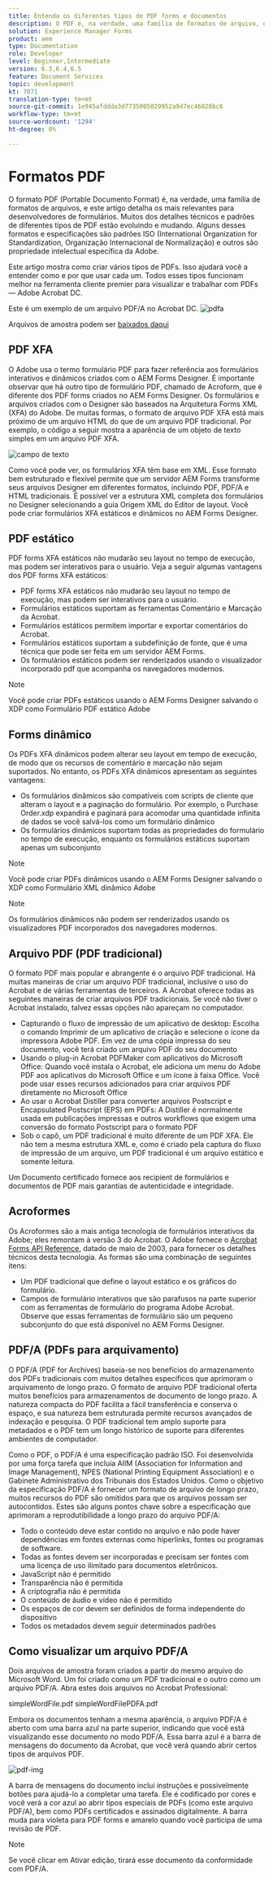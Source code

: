 ```yaml
---
title: Entenda os diferentes tipos de PDF forms e documentos
description: O PDF é, na verdade, uma família de formatos de arquivo, e este artigo descreve os tipos de PDFs que são importantes e relevantes para desenvolvedores de formulários.
solution: Experience Manager Forms
product: aem
type: Documentation
role: Developer
level: Beginner,Intermediate
version: 6.3,6.4,6.5
feature: Document Services
topic: development
kt: 7071
translation-type: tm+mt
source-git-commit: 1e945afddda3d7735005029952a9d7ec46828bc6
workflow-type: tm+mt
source-wordcount: '1294'
ht-degree: 0%

---
```



# Formatos PDF

O formato PDF (Portable Documento Format) é, na verdade, uma família de formatos de arquivos, e este artigo detalha os mais relevantes para desenvolvedores de formulários. Muitos dos detalhes técnicos e padrões de diferentes tipos de PDF estão evoluindo e mudando. Alguns desses formatos e especificações são padrões ISO (International Organization for Standardization, Organização Internacional de Normalização) e outros são propriedade intelectual específica da Adobe.

Este artigo mostra como criar vários tipos de PDFs. Isso ajudará você a entender como e por que usar cada um. Todos esses tipos funcionam melhor na ferramenta cliente premier para visualizar e trabalhar com PDFs — Adobe Acrobat DC.

Este é um exemplo de um arquivo PDF/A no Acrobat DC.
![pdfa](assets/pdfa-file-in-acrobat.png)

Arquivos de amostra podem ser [baixados daqui](assets/pdf-file-types.zip)

## PDF XFA

O Adobe usa o termo formulário PDF para fazer referência aos formulários interativos e dinâmicos criados com o AEM Forms Designer. É importante observar que há outro tipo de formulário PDF, chamado de Acroform, que é diferente dos PDF forms criados no AEM Forms Designer. Os formulários e arquivos criados com o Designer são baseados na Arquitetura Forms XML (XFA) do Adobe. De muitas formas, o formato de arquivo PDF XFA está mais próximo de um arquivo HTML do que de um arquivo PDF tradicional. Por exemplo, o código a seguir mostra a aparência de um objeto de texto simples em um arquivo PDF XFA.

![campo de texto](assets/text-field.JPG)

Como você pode ver, os formulários XFA têm base em XML. Esse formato bem estruturado e flexível permite que um servidor AEM Forms transforme seus arquivos Designer em diferentes formatos, incluindo PDF, PDF/A e HTML tradicionais. É possível ver a estrutura XML completa dos formulários no Designer selecionando a guia Origem XML do Editor de layout. Você pode criar formulários XFA estáticos e dinâmicos no AEM Forms Designer.

## PDF estático

PDF forms XFA estáticos não mudarão seu layout no tempo de execução, mas podem ser interativos para o usuário. Veja a seguir algumas vantagens dos PDF forms XFA estáticos:

* PDF forms XFA estáticos não mudarão seu layout no tempo de execução, mas podem ser interativos para o usuário.
* Formulários estáticos suportam as ferramentas Comentário e Marcação da Acrobat.
* Formulários estáticos permitem importar e exportar comentários do Acrobat.
* Formulários estáticos suportam a subdefinição de fonte, que é uma técnica que pode ser feita em um servidor AEM Forms.
* Os formulários estáticos podem ser renderizados usando o visualizador incorporado pdf que acompanha os navegadores modernos.

>[!NOTE]
> Você pode criar PDFs estáticos usando o AEM Forms Designer salvando o XDP como Formulário PDF estático Adobe

## Forms dinâmico

Os PDFs XFA dinâmicos podem alterar seu layout em tempo de execução, de modo que os recursos de comentário e marcação não sejam suportados. No entanto, os PDFs XFA dinâmicos apresentam as seguintes vantagens:

* Os formulários dinâmicos são compatíveis com scripts de cliente que alteram o layout e a paginação do formulário. Por exemplo, o Purchase Order.xdp expandirá e paginará para acomodar uma quantidade infinita de dados se você salvá-los como um formulário dinâmico
* Os formulários dinâmicos suportam todas as propriedades do formulário no tempo de execução, enquanto os formulários estáticos suportam apenas um subconjunto


>[!NOTE]
> Você pode criar PDFs dinâmicos usando o AEM Forms Designer salvando o XDP como Formulário XML dinâmico Adobe

>[!NOTE]
> Os formulários dinâmicos não podem ser renderizados usando os visualizadores PDF incorporados dos navegadores modernos.


## Arquivo PDF (PDF tradicional)

O formato PDF mais popular e abrangente é o arquivo PDF tradicional. Há muitas maneiras de criar um arquivo PDF tradicional, inclusive o uso do Acrobat e de várias ferramentas de terceiros. A Acrobat oferece todas as seguintes maneiras de criar arquivos PDF tradicionais. Se você não tiver o Acrobat instalado, talvez essas opções não apareçam no computador.

* Capturando o fluxo de impressão de um aplicativo de desktop: Escolha o comando Imprimir de um aplicativo de criação e selecione o ícone da impressora Adobe PDF. Em vez de uma cópia impressa do seu documento, você terá criado um arquivo PDF do seu documento
* Usando o plug-in Acrobat PDFMaker com aplicativos do Microsoft Office: Quando você instala o Acrobat, ele adiciona um menu do Adobe PDF aos aplicativos do Microsoft Office e um ícone à faixa Office. Você pode usar esses recursos adicionados para criar arquivos PDF diretamente no Microsoft Office
* Ao usar o Acrobat Distiller para converter arquivos Postscript e Encapsulated Postscript (EPS) em PDFs: A Distiller é normalmente usada em publicações impressas e outros workflows que exigem uma conversão do formato Postscript para o formato PDF
* Sob o capô, um PDF tradicional é muito diferente de um PDF XFA. Ele não tem a mesma estrutura XML e, como é criado pela captura do fluxo de impressão de um arquivo, um PDF tradicional é um arquivo estático e somente leitura.

Um Documento certificado fornece aos recipient de formulários e documentos de PDF mais garantias de autenticidade e integridade.

## Acroformes

Os Acroformes são a mais antiga tecnologia de formulários interativos da Adobe; eles remontam à versão 3 do Acrobat. O Adobe fornece o [Acrobat Forms API Reference](assets/FormsAPIReference.pdf), datado de maio de 2003, para fornecer os detalhes técnicos desta tecnologia. As formas são uma combinação de
seguintes itens:

* Um PDF tradicional que define o layout estático e os gráficos do formulário.
* Campos de formulário interativos que são parafusos na parte superior com as ferramentas de formulário do programa Adobe Acrobat. Observe que essas ferramentas de formulário são um pequeno subconjunto do que está disponível no AEM Forms Designer.

## PDF/A (PDFs para arquivamento)

O PDF/A (PDF for Archives) baseia-se nos benefícios do armazenamento dos PDFs tradicionais com muitos detalhes específicos que aprimoram o arquivamento de longo prazo. O formato de arquivo PDF tradicional oferta muitos benefícios para armazenamentos de documento de longo prazo. A natureza compacta do PDF facilita a fácil transferência e conserva o espaço, e sua natureza bem estruturada permite recursos avançados de indexação e pesquisa. O PDF tradicional tem amplo suporte para metadados e o PDF tem um longo histórico de suporte para diferentes ambientes de computador.

Como o PDF, o PDF/A é uma especificação padrão ISO. Foi desenvolvida por uma força tarefa que incluía AIIM (Association for Information and Image Management), NPES (National Printing Equipment Association) e o Gabinete Administrativo dos Tribunais dos Estados Unidos. Como o objetivo da especificação PDF/A é fornecer um formato de arquivo de longo prazo, muitos recursos do PDF são omitidos para que os arquivos possam ser autocontidos. Estes são alguns pontos chave sobre a especificação que aprimoram a reprodutibilidade a longo prazo do arquivo PDF/A:

* Todo o conteúdo deve estar contido no arquivo e não pode haver dependências em fontes externas como hiperlinks, fontes ou programas de software.
* Todas as fontes devem ser incorporadas e precisam ser fontes com uma licença de uso ilimitado para documentos eletrônicos.
* JavaScript não é permitido
* Transparência não é permitida
* A criptografia não é permitida
* O conteúdo de áudio e vídeo não é permitido
* Os espaços de cor devem ser definidos de forma independente do dispositivo
* Todos os metadados devem seguir determinados padrões

## Como visualizar um arquivo PDF/A

Dois arquivos de amostra foram criados a partir do mesmo arquivo do Microsoft Word. Um foi criado como um PDF tradicional e o outro como um arquivo PDF/A. Abra estes dois arquivos no Acrobat Professional:

simpleWordFile.pdf
simpleWordFilePDFA.pdf

Embora os documentos tenham a mesma aparência, o arquivo PDF/A é aberto com uma barra azul na parte superior, indicando que você está visualizando esse documento no modo PDF/A. Essa barra azul é a barra de mensagens do documento da Acrobat, que você verá quando abrir certos tipos de arquivos PDF.

![pdf-img](assets/pdfa-message.png)

A barra de mensagens do documento inclui instruções e possivelmente botões para ajudá-lo a completar uma tarefa. Ele é codificado por cores e você verá a cor azul ao abrir tipos especiais de PDFs (como este arquivo PDF/A), bem como PDFs certificados e assinados digitalmente. A barra muda para violeta para PDF forms e amarelo quando você participa de uma revisão de PDF.

>[!NOTE]
> Se você clicar em Ativar edição, tirará esse documento da conformidade com PDF/A.




